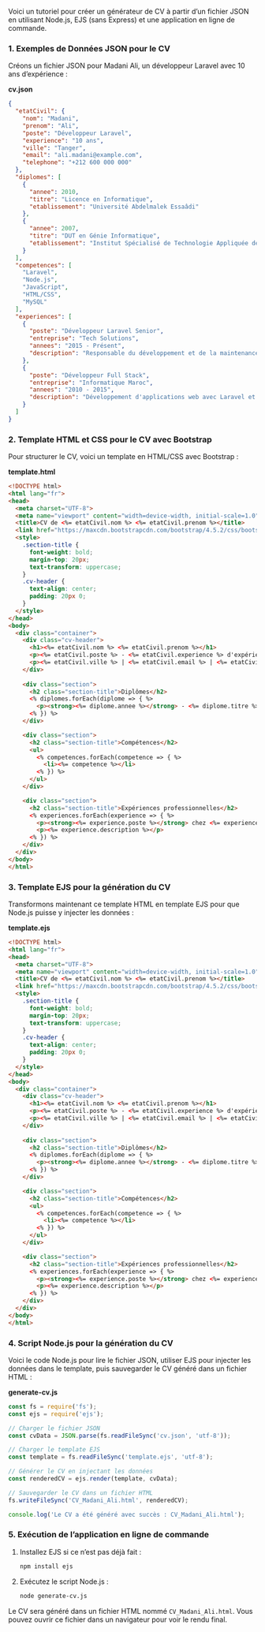Voici un tutoriel pour créer un générateur de CV à partir d’un fichier JSON en utilisant Node.js, EJS (sans Express) et une application en ligne de commande.

### 1. Exemples de Données JSON pour le CV

Créons un fichier JSON pour Madani Ali, un développeur Laravel avec 10 ans d’expérience :

**cv.json**
```json
{
  "etatCivil": {
    "nom": "Madani",
    "prenom": "Ali",
    "poste": "Développeur Laravel",
    "experience": "10 ans",
    "ville": "Tanger",
    "email": "ali.madani@example.com",
    "telephone": "+212 600 000 000"
  },
  "diplomes": [
    {
      "annee": 2010,
      "titre": "Licence en Informatique",
      "etablissement": "Université Abdelmalek Essaâdi"
    },
    {
      "annee": 2007,
      "titre": "DUT en Génie Informatique",
      "etablissement": "Institut Spécialisé de Technologie Appliquée de Tanger"
    }
  ],
  "competences": [
    "Laravel",
    "Node.js",
    "JavaScript",
    "HTML/CSS",
    "MySQL"
  ],
  "experiences": [
    {
      "poste": "Développeur Laravel Senior",
      "entreprise": "Tech Solutions",
      "annees": "2015 - Présent",
      "description": "Responsable du développement et de la maintenance d'applications en Laravel."
    },
    {
      "poste": "Développeur Full Stack",
      "entreprise": "Informatique Maroc",
      "annees": "2010 - 2015",
      "description": "Développement d'applications web avec Laravel et Node.js."
    }
  ]
}
```

### 2. Template HTML et CSS pour le CV avec Bootstrap

Pour structurer le CV, voici un template en HTML/CSS avec Bootstrap :

**template.html**
```html
<!DOCTYPE html>
<html lang="fr">
<head>
  <meta charset="UTF-8">
  <meta name="viewport" content="width=device-width, initial-scale=1.0">
  <title>CV de <%= etatCivil.nom %> <%= etatCivil.prenom %></title>
  <link href="https://maxcdn.bootstrapcdn.com/bootstrap/4.5.2/css/bootstrap.min.css" rel="stylesheet">
  <style>
    .section-title {
      font-weight: bold;
      margin-top: 20px;
      text-transform: uppercase;
    }
    .cv-header {
      text-align: center;
      padding: 20px 0;
    }
  </style>
</head>
<body>
  <div class="container">
    <div class="cv-header">
      <h1><%= etatCivil.nom %> <%= etatCivil.prenom %></h1>
      <p><%= etatCivil.poste %> - <%= etatCivil.experience %> d'expérience</p>
      <p><%= etatCivil.ville %> | <%= etatCivil.email %> | <%= etatCivil.telephone %></p>
    </div>
    
    <div class="section">
      <h2 class="section-title">Diplômes</h2>
      <% diplomes.forEach(diplome => { %>
        <p><strong><%= diplome.annee %></strong> - <%= diplome.titre %> à <%= diplome.etablissement %></p>
      <% }) %>
    </div>

    <div class="section">
      <h2 class="section-title">Compétences</h2>
      <ul>
        <% competences.forEach(competence => { %>
          <li><%= competence %></li>
        <% }) %>
      </ul>
    </div>

    <div class="section">
      <h2 class="section-title">Expériences professionnelles</h2>
      <% experiences.forEach(experience => { %>
        <p><strong><%= experience.poste %></strong> chez <%= experience.entreprise %> (<%= experience.annees %>)</p>
        <p><%= experience.description %></p>
      <% }) %>
    </div>
  </div>
</body>
</html>
```

### 3. Template EJS pour la génération du CV

Transformons maintenant ce template HTML en template EJS pour que Node.js puisse y injecter les données :

**template.ejs**
```html
<!DOCTYPE html>
<html lang="fr">
<head>
  <meta charset="UTF-8">
  <meta name="viewport" content="width=device-width, initial-scale=1.0">
  <title>CV de <%= etatCivil.nom %> <%= etatCivil.prenom %></title>
  <link href="https://maxcdn.bootstrapcdn.com/bootstrap/4.5.2/css/bootstrap.min.css" rel="stylesheet">
  <style>
    .section-title {
      font-weight: bold;
      margin-top: 20px;
      text-transform: uppercase;
    }
    .cv-header {
      text-align: center;
      padding: 20px 0;
    }
  </style>
</head>
<body>
  <div class="container">
    <div class="cv-header">
      <h1><%= etatCivil.nom %> <%= etatCivil.prenom %></h1>
      <p><%= etatCivil.poste %> - <%= etatCivil.experience %> d'expérience</p>
      <p><%= etatCivil.ville %> | <%= etatCivil.email %> | <%= etatCivil.telephone %></p>
    </div>
    
    <div class="section">
      <h2 class="section-title">Diplômes</h2>
      <% diplomes.forEach(diplome => { %>
        <p><strong><%= diplome.annee %></strong> - <%= diplome.titre %> à <%= diplome.etablissement %></p>
      <% }) %>
    </div>

    <div class="section">
      <h2 class="section-title">Compétences</h2>
      <ul>
        <% competences.forEach(competence => { %>
          <li><%= competence %></li>
        <% }) %>
      </ul>
    </div>

    <div class="section">
      <h2 class="section-title">Expériences professionnelles</h2>
      <% experiences.forEach(experience => { %>
        <p><strong><%= experience.poste %></strong> chez <%= experience.entreprise %> (<%= experience.annees %>)</p>
        <p><%= experience.description %></p>
      <% }) %>
    </div>
  </div>
</body>
</html>
```

### 4. Script Node.js pour la génération du CV

Voici le code Node.js pour lire le fichier JSON, utiliser EJS pour injecter les données dans le template, puis sauvegarder le CV généré dans un fichier HTML :

**generate-cv.js**
```javascript
const fs = require('fs');
const ejs = require('ejs');

// Charger le fichier JSON
const cvData = JSON.parse(fs.readFileSync('cv.json', 'utf-8'));

// Charger le template EJS
const template = fs.readFileSync('template.ejs', 'utf-8');

// Générer le CV en injectant les données
const renderedCV = ejs.render(template, cvData);

// Sauvegarder le CV dans un fichier HTML
fs.writeFileSync('CV_Madani_Ali.html', renderedCV);

console.log('Le CV a été généré avec succès : CV_Madani_Ali.html');
```

### 5. Exécution de l’application en ligne de commande

1. Installez EJS si ce n’est pas déjà fait :
   ```bash
   npm install ejs
   ```

2. Exécutez le script Node.js :
   ```bash
   node generate-cv.js
   ```

Le CV sera généré dans un fichier HTML nommé `CV_Madani_Ali.html`. Vous pouvez ouvrir ce fichier dans un navigateur pour voir le rendu final.